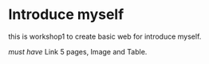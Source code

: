 # Introduce myself
this is workshop1 to create basic web for introduce myself.

*must have* Link 5 pages, Image and Table.